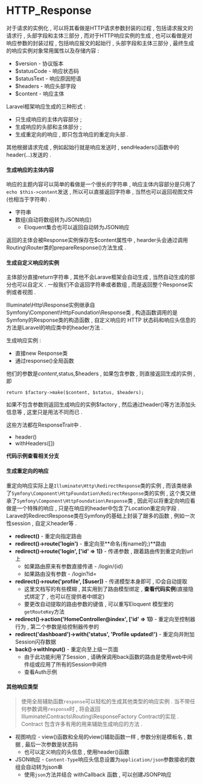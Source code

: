 # HTTP\_Response

对于请求的实例化 , 可以将其看做是HTTP请求参数封装的过程 , 包括请求报文的请求行 , 头部字段和主体三部分 , 而对于HTTP响应实例的生成 , 也可以看做是对响应参数的封装过程 , 包括响应报文的起始行 , 头部字段和主体三部分 , 最终生成的响应实例对象常用属性以及存储内容 :

* $version - 协议版本
* $statusCode - 响应状态码
* $statusText - 响应原因短语
* $headers - 响应头部字段
* $content - 响应主体

Laravel框架响应生成的三种形式 :

* 只生成响应的主体内容部分 ; 
* 生成响应的头部和主体部分 ; 
* 生成重定向的响应 , 即只包含响应的重定向头部 . 

其他根据请求完成 , 例如起始行就是响应发送时 , sendHeaders\(\)函数中的header\(...\)发送的 .

#### 生成响应的主体内容

响应的主题内容可以简单的看做是一个很长的字符串 , 响应主体内容部分是只用了`echo $this->content`发送 , 所以可以直接返回字符串 , 当然也可以返回视图文件\(也相当于字符串\) .

* 字符串
* 数组\(自动将数组转为JSON响应\)
  * Eloquent集合也可以返回自动转为JSON响应

返回的主体会被Response实例保存在$content属性中 , hearder头会通过调用Routing\Router类的prepareResponse\(\)方法生成 .

#### 生成自定义响应的实例

主体部分直接return字符串 , 其他不会Larave框架会自动生成 , 当然自动生成的部分也可以自定义 . 一般我们不会返回字符串或者数组 , 而是返回整个Response实例或者视图 .

Illuminate\Http\Response实例继承自Symfony\Component\HttpFoundation\Response类 , 构造函数调用的是Symfony的Response类的构造函数 , 自定义响应的 HTTP 状态码和响应头信息的方法是Laravel的响应类中的header方法 .

生成响应实例 :

* 直接new Response类
* 通过response\(\)全局函数

他们的参数是$content,$status,$headers , 如果包含参数 , 则直接返回生成的实例 , 即

```
return $factory->make($content, $status, $headers);
```

如果不包含参数则返回生成响应的实例$factory , 然后通过header\(\)等方法添加头信息等 , 这里只是用法不同而已 .

这些方法都在ResponseTrait中 .

* header\(\)
* withHeaders\(\[\]\)

**代码示例查看相关分支**

#### 生成重定向的响应

重定向响应实际上是`Illuminate\Http\RedirectResponse`类的实例 , 而该类继承了`Symfony\Component\HttpFoundation\RedirectResponse`类的实例 , 这个类又继承了`Symfony\Component\HttpFoundation\Response`类 , 因此可以将重定向响应看做是一个特殊的响应 , 只是在响应的header中包含了Location重定向字段 . Larave的RedirectResponse类在Symfony的基础上封装了跟多的函数 , 例如一次性session , 自定义header等 .

* **redirect\(\)** - 重定向指定路由
* **redirect\(\)-&gt;route\('login'\)** - 重定向至**命名\(有name的;\)**路由
* **redirect\(\)-&gt;route\('login', \['id' =&gt; 1\]\)** - 传递参数 , 跟着路由传到重定向到url上
  * 如果路由原来有参数直接传递 - /login/{id}
  * 如果路由没有参数 - /login?id=
* **redirect\(\)-&gt;route\('profile', \[$user\]\)** - 传递模型本身即可 , ID会自动提取
  * 这里文档写的有些模糊 , 其实用到了路由模型绑定 , **查看代码实例**\(直接隐式绑定了 , 也可以在提供者中绑定\)
  * 要更改自动提取的路由参数的键值 , 可以重写Eloquent 模型里的`getRouteKey`方法
* **redirect\(\)-&gt;action\('HomeController@index', \['id' =&gt; 1\]\)** - 重定向至控制器行为 , 第二个参数是给控制器传参的
* **redirect\('dashboard'\)-&gt;with\('status', 'Profile updated!'\)** - 重定向并附加Session闪存数据
* **back\(\)-&gt;withInput\(\)** - 重定向至上级一页面
  * 由于此功能利用了Session , 请确保调用back函数的路由是使用web中间件组或应用了所有的Session中间件
  * 查看Auth示例

#### 其他响应类型

> 使用全局辅助函数`response`可以轻松的生成其他类型的响应实例 . 当不带任何参数调用`response`时 , 将会返回 Illuminate\Contracts\Routing\ResponseFactory Contract的实现 . Contract 包含许多有用的用来辅助生成响应的方法 .

* 视图响应 - view\(\)函数和全局的view\(\)辅助函数一样 , 参数分别是模板名 , 数据 , 最后一次参数是状态码
  * 也可以定义响应的头信息 , 使用header\(\)函数
* JSON响应 - `Content-Type`响应头信息设置为`application/json`参数接收的数组会自动转为json串
  * 使用`json`方法并结合 withCallback 函数 , 可以创建JSONP响应




